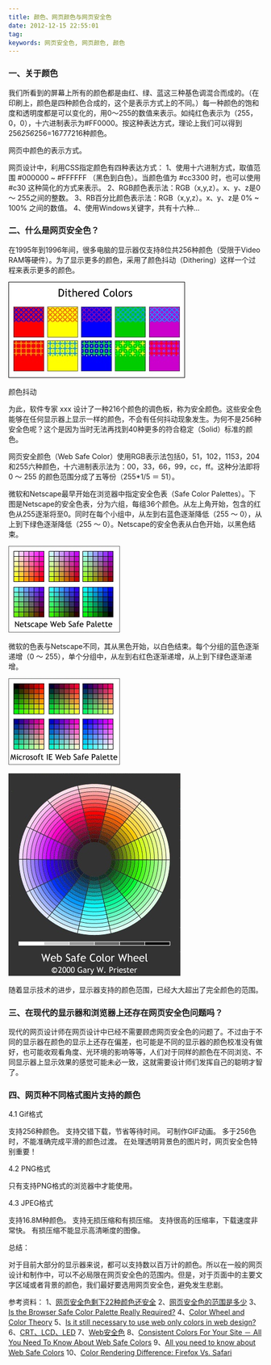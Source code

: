 ```yaml
---
title: 颜色、网页颜色与网页安全色
date: 2012-12-15 22:55:01
tag: 
keywords: 网页安全色, 网页颜色, 颜色
---
```


### **一、关于颜色**

我们所看到的屏幕上所有的颜色都是由红、绿、蓝这三种基色调混合而成的。（在印刷上，颜色是四种颜色合成的，这个是表示方式上的不同。）每一种颜色的饱和度和透明度都是可以变化的，用0～255的数值来表示。如纯红色表示为（255，0，0），十六进制表示为#FF0000。按这种表达方式，理论上我们可以得到256*256*256=16777216种颜色。

网页中颜色的表示方式。

网页设计中，利用CSS指定颜色有四种表达方式：
1、使用十六进制方式，取值范围 #000000 ~ #FFFFFF （黑色到白色）。当颜色值为 #cc3300 时，也可以使用 #c30 这种简化的方式来表示。
2、RGB颜色表示法：RGB（x,y,z）。x、y、z是0 ～ 255之间的整数。
3、RB百分比颜色表示法：RGB（x,y,z）。x、y、z是 0% ~ 100% 之间的数值。
4、使用Windows关键字，共有十六种...

### **二、什么是网页安全色？**

在1995年到1996年间，很多电脑的显示器仅支持8位共256种颜色（受限于Video RAM等硬件）。为了显示更多的颜色，采用了颜色抖动（Dithering）这样一个过程来表示更多的颜色。

![颜色抖动](./20121215-about-colors/201212152258245002.png)

颜色抖动

为此，软件专家 xxx 设计了一种216个颜色的调色板，称为安全颜色。这些安全色能够在任何显示器上显示一样的颜色，不会有任何抖动现象发生。为何不是256种安全色呢？这个是因为当时无法再找到40种更多的符合稳定（Solid）标准的颜色。

网页安全颜色（Web Safe Color）使用RGB表示法包括0，51，102，1153，204和255六种颜色，十六进制表示法为：00，33，66，99，cc，ff。这种分法即将 0 ～ 255 的颜色范围分成了五等份（255*1/5 ＝ 51）。

微软和Netscape最早开始在浏览器中指定安全色表（Safe Color Palettes）。下图是Netscape的安全色表，分为六组，每组36个颜色。从左上角开始，包含的红色从255逐渐将至0。同时在每个小组中，从左到右蓝色逐渐降低（255 ～ 0），从上到下绿色逐渐降低（255 ～ 0）。Netscape的安全色表从白色开始，以黑色结束。

![](./20121215-about-colors/20121215225838942.png)

微软的色表与Netscape不同，其从黑色开始，以白色结束。每个分组的蓝色逐渐递增（0 ～ 255），单个分组中，从左到右红色逐渐递增，从上到下绿色逐渐递增。

![](./20121215-about-colors/201212152258475034.png)

![](./20121215-about-colors/201212152259147701.png)

随着显示技术的进步，显示器支持的颜色范围，已经大大超出了完全颜色的范围。

### **三、在现代的显示器和浏览器上还存在网页安全色问题吗？**

现代的网页设计师在网页设计中已经不需要顾虑网页安全色的问题了。不过由于不同的显示器在颜色的显示上还存在偏差，也可能是不同的显示器的颜色校准没有做好，也可能收观看角度、光环境的影响等等，人们对于同样的颜色在不同浏览、不同显示器上显示效果的感觉可能未必一致，这就需要设计师们发挥自己的聪明才智了。

### 四、网页种不同格式图片支持的颜色

4.1 Gif格式

支持256种颜色。
支持交错下载，节省等待时间。
可制作GIF动画。
多于256色时，不能准确完成平滑的颜色过渡。
在处理透明背景色的图片时，网页安全色特别重要！

4.2 PNG格式

只有支持PNG格式的浏览器中才能使用。

4.3 JPEG格式

支持16.8M种颜色。
支持无损压缩和有损压缩。
支持很高的压缩率，下载速度非常快。
有损压缩不能显示高清晰度的图像。

总结：

对于目前大部分的显示器来说，都可以支持数以百万计的颜色。所以在一般的网页设计和制作中，可以不必局限在网页安全色的范围内。但是，对于页面中的主要文字区域或者背景的颜色，我们最好要选用网页安全色，避免发生悲剧。

参考资料：
1、[网页安全色剩下22种颜色还安全](http://tangshunlailove.blog.163.com/blog/static/275977232010225115448740/)
2、[网页安全色的范围是多少](http://www.docin.com/p-20430306.html)
3、[Is the Browser Safe Color Palette Really Required?](http://webdesign.about.com/od/color/qt/tipcolorbrsrsf.htm)
4、[Color Wheel and Color Theory](http://webdesign.about.com/cs/color/a/aacolortheory.htm)
5、[Is it still necessary to use web only colors in web design?](http://answers.yahoo.com/question/index?qid=20080114191630AAin7it)
6、[CRT、LCD、LED](http://blog.sina.com.cn/s/blog_5ef79e710100fthu.html)
7、[Web安全色](http://www.dreamdu.com/css/color_websafe/)
8、[Consistent Colors For Your Site － All You Need To Know About Web Safe Colors](http://www.htmlgoodies.com/tutorials/web_graphics/consistent-colors-for-your-site-all-you-need-to-know-about-web-safe-colors.html)
9、[All you need to know about Web Safe Colors](http://www.brighthub.com/internet/web-development/articles/125452.aspx)
10、[Color Rendering Difference: Firefox Vs. Safari](http://css-tricks.com/color-rendering-difference-firefox-vs-safari/)
